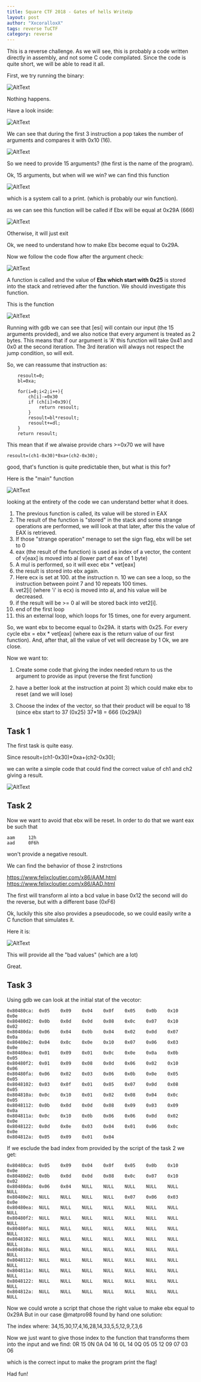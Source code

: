 ```yaml
---
title: Square CTF 2018 - Gates of hells WriteUp
layout: post
author: "XxcoralloxX"
tags: reverse TuCTF
category: reverse
---
```


This is a reverse challenge.
As we will see, this is probably a code written directly in assembly, and not some C code compilated.
Since the code is quite short, we will be able to read it all.

First, we try running the binary:

![AltText](https://i.gyazo.com/4918234b46d98a0e21bf0eb77040e3a0.png)

Nothing happens.

Have a look inside:

![AltText](https://i.gyazo.com/6e53f9bd4585f186ec78d2cd279eaab6.png)

We can see that during the first 3 instruction 
a pop takes the number of arguments and compares it with 0x10 (16).

![AltText](https://i.gyazo.com/3288115b512b7441dbaa69caa3ac9332.png)

So we need to provide 15 arguments? (the first is the name of the program).

Ok, 15 arguments, but when will we win?
we can find this function

![AltText](https://i.gyazo.com/93807576fe368fb6a98601cfc369db6f.png)

which is a system call to a print. (which is probably our win function).

as we can see this function will be called if Ebx will be equal at 0x29A (666)

![AltText](https://i.gyazo.com/2a1b7c5acdbae962b70f390a357e44ab.png)

Otherwise, it will just exit

Ok, we need to understand how to make Ebx become equal to 0x29A.

Now we follow the code flow after the argument check: 

![AltText](https://i.gyazo.com/5645119bdb54ef348315de0916e6cbbe.png)

A function is called and the value of **Ebx which start with 0x25** is stored into the stack and retrieved after the function.
We should investigate this function.

This is the function

![AltText](https://i.gyazo.com/edf556e4ab32ef521317872316209570.png)

Running with gdb we can see that [esi] will contain our input (the 15 arguments provided), and we also notice that every argument is treated as 2 bytes. This means that if our argument is 'A' this function will take 0x41 and 0x0 at the second iteration.
The 3rd iteration will always not respect the jump condition, so will exit.

So, we can reassume that instruction as:
```
	resoult=0;
	bl=0xa;

	for(i=0;i<2;i++){
		ch[i]-=0x30
		if (ch[i]>0x39){
			return resoult;
		}
		resoult=bl*resoult;
		resoult+=dl;
	}
	return resoult;
```
This mean that if we alwaise provide chars >=0x70 we will have

```
resoult=(ch1-0x30)*0xa+(ch2-0x30); 
```

good, that's function is quite predictable then, but what is this for?

Here is the "main" function

![AltText](https://i.gyazo.com/1ceefbb14023df3f1b2f62a95c68b4cd.png)

looking at the entirety of the code we can understand better what it does.

1) The previous function is called, its value will be stored in EAX
2) The result of the function is "stored" in the stack and some strange operations are performed, we will look at that later, after this the value of EAX is retrieved. 
3) If those "strange operation" menage to set the sign flag, ebx will be set to 0
4) eax (the result of the function) is used as index of a vector, the content of v[eax] is moved into al (lower part of eax of 1 byte)
5) A mul is performed, so it will exec ebx * vet[eax] 
6) the result is stored into ebx again.
7) Here ecx is set at 100. at the instruction n. 10 we can see a loop, so the instruction between point 7 and 10 repeats 100 times.
8) vet2[i] (where 'i' is ecx) is moved into al, and his value will be decreased.
9) if the result will be >= 0 al will be stored back into vet2[i].
10) end of the first loop
11) this an external loop, which loops for 15 times, one for every argument.

So, we want ebx to become equal to 0x29A.
it starts with 0x25.
For every cycle ebx = ebx * vet[eax]  (where eax is the return value of our first function).
And, after that, all the value of vet will decrease by 1
Ok, we are close.

Now we want to:

1) Create some code that giving the index needed return to us the argument to provide as input  (reverse the first function)

2) have a better look at the instruction at point 3) which could make ebx to reset (and we will lose)

3) Choose the index of the vector, so that their product will be equal to 18 (since ebx start to 37 (0x25) 37*18 = 666 (0x29A))


## Task 1
The first task is quite easy.

Since 
resoult=(ch1-0x30)*0xa+(ch2-0x30); 

we can write a simple code that could find the correct value of ch1 and ch2 giving a result.

![AltText](https://i.gyazo.com/250189b6913b104fc393ae8f20f11c58.png)


## Task 2

Now we want to avoid that ebx will be reset.
In order to do that we want eax be such that 
```
aam     12h
aad     0F6h
```
won't provide a negative resoult.

We can find the behavior of those 2 instrctions

https://www.felixcloutier.com/x86/AAM.html
https://www.felixcloutier.com/x86/AAD.html

The first will transform al into a bcd value in base 0x12
the second will do the reverse, but with a different base (0xF6)

Ok, luckily this site also provides a pseudocode, so we could easily write a C function that simulates it.

Here it is:

![AltText](https://i.gyazo.com/fba359793d55b841a18e1a81525b8abe.png)

This will provide all the "bad values" (which are a lot)

Great.

## Task 3

Using gdb we can look at the initial stat of the vecotor:
```
0x80480ca:  0x05	0x09	0x04	0x0f	0x05	0x0b	0x10	0x0e
0x80480d2:	0x0b	0x0d	0x0d	0x08	0x0c    0x07	0x10	0x02
0x80480da:	0x06	0x04	0x0b	0x04	0x02	0x0d	0x07	0x0a
0x80480e2:	0x04	0x0c	0x0e	0x10    0x07	0x06	0x03	0x0e
0x80480ea:	0x01	0x09	0x01	0x0c	0x0e	0x0a	0x0b	0x05
0x80480f2:	0x01	0x09	0x08	0x0d	0x06	0x02	0x10	0x06
0x80480fa:	0x06	0x02	0x03	0x06	0x0b	0x0e	0x05	0x05
0x8048102:	0x03	0x0f	0x01	0x05	0x07	0x0d	0x08	0x05
0x804810a:	0x0c	0x10	0x01	0x02	0x08	0x04	0x0c	0x05
0x8048112:	0x0b	0x0d	0x0d	0x08	0x09	0x03	0x09	0x0a
0x804811a:	0x0c	0x10	0x0b	0x06	0x06	0x0d	0x02	0x0e
0x8048122:	0x0d	0x0e	0x03	0x04	0x01	0x06	0x0c	0x0e
0x804812a:	0x05	0x09	0x01	0x04
```

If we esclude the bad index from provided by the script of the task 2 we get:

```
0x80480ca:  0x05	0x09	0x04	0x0f	0x05	0x0b	0x10	0x0e
0x80480d2:	0x0b	0x0d	0x0d	0x08	0x0c    0x07	0x10	0x02
0x80480da:	0x06	0x04	NULL	NULL	NULL	NULL	NULL	NULL
0x80480e2:	NULL	NULL	NULL	NULL    0x07	0x06	0x03	0x0e
0x80480ea:	NULL	NULL	NULL	NULL	NULL	NULL	NULL	NULL
0x80480f2:	NULL	NULL	NULL	NULL	NULL	NULL	NULL	NULL
0x80480fa:	NULL	NULL	NULL	NULL	NULL	NULL	NULL	NULL
0x8048102:	NULL	NULL	NULL	NULL	NULL	NULL	NULL	NULL
0x804810a:	NULL	NULL	NULL	NULL	NULL	NULL	NULL	NULL
0x8048112:	NULL	NULL	NULL	NULL	NULL	NULL	NULL	NULL
0x804811a:	NULL	NULL	NULL	NULL	NULL	NULL	NULL	NULL
0x8048122:	NULL	NULL	NULL	NULL	NULL	NULL	NULL	NULL
0x804812a:	NULL	NULL	NULL	NULL	NULL	NULL	NULL	NULL
```

Now we could wrote a script that chose the right value to make ebx equal to 0x29A
But in our case @matpro98 found by hand one solution:

The index where:
34,15,30,17,4,16,28,14,33,5,5,12,9,7,3,6

Now we just want to give those index to the function that transforms them into the input and we find:
0R 15 0N 0A 04 16 0L 14 0Q 05 05 12 09 07 03 06

which is the correct input to make the program print the flag!

Had fun!
